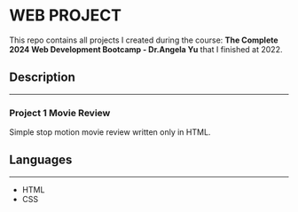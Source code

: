 # WEB PROJECT

This repo contains all projects I created during the course: <b>The Complete 2024 Web Development Bootcamp - Dr.Angela Yu</b> that I finished at 2022.


## Description
<hr>

### Project 1 Movie Review
Simple stop motion movie review written only in HTML.


## Languages
<hr>

- HTML
- CSS